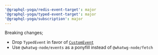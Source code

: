 ```yaml
---
'@graphql-yoga/redis-event-target': major
'@graphql-yoga/typed-event-target': major
'@graphql-yoga/subscription': major
---
```


Breaking changes;

- Drop `TypedEvent` in favor of [`CustomEvent`](https://developer.mozilla.org/en-US/docs/Web/API/CustomEvent/CustomEvent)
- Use `@whatwg-node/events` as a ponyfill instead of `@whatwg-node/fetch`
